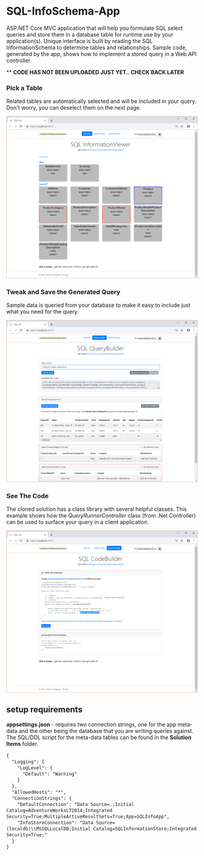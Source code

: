 # SQL-InfoSchema-App
ASP.NET Core MVC application that will help you formulate SQL select queries and store them in a database table for runtime use by your application(s).
Unique interface is built by reading the SQL InformationSchema to determine tables and relationships. Sample code, generated by the app, shows how to implement a stored query in a Web API controller. 

** **CODE HAS NOT BEEN UPLOADED JUST YET.. CHECK BACK LATER**

### Pick a Table

Related tables are automatically selected and will be included in your query. Don't worry, you can deselect them on the next page.

![InfoView](infoview.png?raw=true)

### Tweak and Save the Generated Query

Sample data is queried from your database to make it easy to include just what you need for the query.

![QueryView](queryview.png?raw=true)

### See The Code

The cloned solution has a class library with several helpful classes. This example shows how the *QueryRunnerController* class (from .Net Controller) can be used to surface your query in a client application.

![CodeView](codeview.png?raw=true)


## setup requirements

**appsettings.json** - requires two connection strings, one for the app meta-data and the other being the database that you are writing queries against. The SQL/DDL script for the meta-data tables can be found in the **Solution Items** folder.
```
{
  "Logging": {
    "LogLevel": {
      "Default": "Warning"
    }
  },
  "AllowedHosts": "*",
  "ConnectionStrings": {
    "DefaultConnection": "Data Source=.;Initial Catalog=AdventureWorksLT2014;Integrated Security=True;MultipleActiveResultSets=True;App=SQLInfoApp",
    "InfoStoreConnection": "Data Source=(localdb)\\MSSQLLocalDB;Initial Catalog=SQLInformationStore;Integrated Security=True;"
  }
}
```

